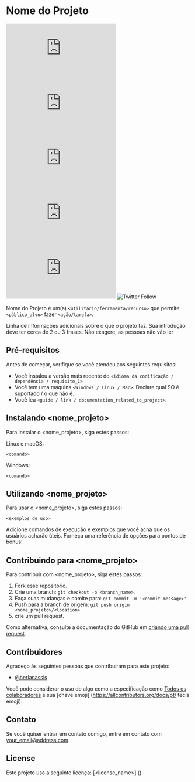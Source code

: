 # Nome do Projeto

<!--- Alguns exemplos. Veja https://shields.io para outros escudos customizavéis. Convém incluir dependências, status do projeto e informações da licença aqui --->
![GitHub repo size](https://img.shields.io/github/repo-size/herlanassis/README-template.md)
![GitHub contributors](https://img.shields.io/github/contributors/herlanassis/README-template.md)
![GitHub stars](https://img.shields.io/github/stars/herlanassis/README-template.md?style=social)
![GitHub forks](https://img.shields.io/github/forks/herlanassis/README-template.md?style=social)
![GitHub issues](https://img.shields.io/github/issues-raw/herlanassis/README-template.md?style=social)
![Twitter Follow](https://img.shields.io/twitter/follow/herlanassis?style=social)

Nome do Projeto é um(a) `<utilitário/ferramenta/recurso>` que permite `<público_alvo>` fazer `<ação/tarefa>`.

Linha de informações adicionais sobre o que o projeto faz. Sua introdução deve ter cerca de 2 ou 3 frases. Não exagere, as pessoas não vão ler

## Pré-requisitos

Antes de começar, verifique se você atendeu aos seguintes requisitos:
<!--- Estes são apenas exemplos de requisitos. Adicione, duplique ou remova conforme necessário --->
* Você instalou a versão mais recente do `<idioma da codificação / dependência / requisito_1>`
* Você tem uma máquina `<Windows / Linux / Mac>`. Declare qual SO é suportado / o que não é.
* Você leu `<guide / link / documentation_related_to_project>`.

## Instalando <nome_projeto>

Para instalar o <nome_projeto>, siga estes passos:

Linux e macOS:
```
<comando>
```

Windows:
```
<comando>
```
## Utilizando <nome_projeto>

Para usar o <nome_projeto>, siga estes passos:

```
<exemplos_de_uso>
```

Adicione comandos de execução e exemplos que você acha que os usuários acharão úteis. Forneça uma referência de opções para pontos de bônus!

## Contribuindo para <nome_projeto>

<!--- Se o seu README for longo ou você tiver algum processo ou etapas específicos que você deseja que os colaboradores sigam, considere a criação de um arquivo CONTRIBUTING.md separado --->

Para contribuir com <nome_projeto>, siga estes passos:

1. Fork esse repositório.
2. Crie uma branch: `git checkout -b <branch_name>`.
3. Faça suas mudanças e comite para: `git commit -m '<commit_message>'`
4. Push para a branch de origem: `git push origin <nome_projeto>/<location>`
5. crie um pull request.

Como alternativa, consulte a documentação do GitHub em [criando uma pull request](https://help.github.com/pt/github/collaborating-with-issues-and-pull-requests/creating-a-pull-request).

## Contribuidores

Agradeço às seguintes pessoas que contribuíram para este projeto:

* [@herlanassis](https://github.com/herlanassis)

Você pode considerar o uso de algo como a especificação como [Todos os colaboradores](https://github.com/all-contributors/all-contributors) e sua [chave emoji] (https://allcontributors.org/docs/pt/ tecla emoji).

## Contato

Se você quiser entrar em contato comigo, entre em contato com <your_email@address.com>.

## License
<!--- Se você não tiver certeza de qual licença aberta usar, consulte https://choosealicense.com --->
Este projeto usa a seguinte licença: [<license_name>] (<link>).
